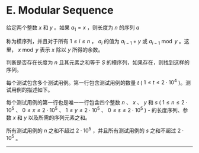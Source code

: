 # E. Modular Sequence

给定两个整数 $x$ 和 $y$ 。如果 $a _1=x$ ，则长度为 $n$ 的序列 $a$ 

称为模序列，并且对于所有 $1 \le i \le n$ ， $a _ {i}$ 的值为 $a _ {i-1} + y$ 或 $a _ {i-1} \bmod y$ 。这里， $x \bmod y$ 表示 $x$ 除以 $y$ 所得的余数。

判断是否存在长度为 $n$ 且其元素之和等于 $S$ 的模序列，如果存在，则找到这样的序列。

每个测试包含多个测试用例。第一行包含测试用例的数量 $t$ ( $1 \le t \le 2 \cdot 10^4$ )。测试用例的描述如下。

每个测试用例的第一行也是唯一一行包含四个整数 $n$ 、 $x$ 、 $y$ 和 $s$ ( $1 \le n \le 2 \cdot 10^5$ 、 $0 \le x \le 2 \cdot 10^5$ 、 $1 \le y \le 2 \cdot 10^5$ 、 $0 \le s \le 2 \cdot 10^5$ ) - 的长度序列、参数 $x$ 和 $y$ 以及所需的序列元素之和。

所有测试用例的 $n$ 之和不超过 $2 \cdot 10^5$ ，并且所有测试用例的 $s$ 之和不超过 $2 \cdot 10^5$ 。

****



